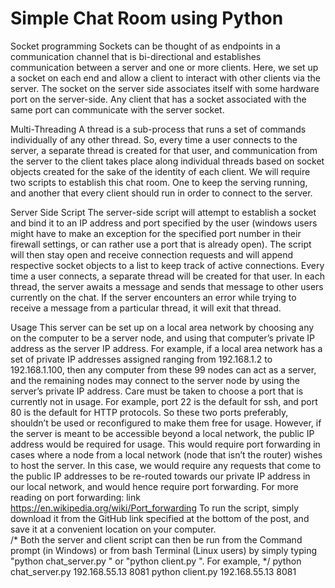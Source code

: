 # Simple Chat Room using Python
Socket programming
Sockets can be thought of as endpoints in a communication channel that is bi-directional and establishes communication between a server and one or more clients. Here, we set up a socket on each end and allow a client to interact with other clients via the server. The socket on the server side associates itself with some hardware port on the server-side. Any client that has a socket associated with the same port can communicate with the server socket. 
 

Multi-Threading
A thread is a sub-process that runs a set of commands individually of any other thread. So, every time a user connects to the server, a separate thread is created for that user, and communication from the server to the client takes place along individual threads based on socket objects created for the sake of the identity of each client. 
We will require two scripts to establish this chat room. One to keep the serving running, and another that every client should run in order to connect to the server. 
 

Server Side Script
The server-side script will attempt to establish a socket and bind it to an IP address and port specified by the user (windows users might have to make an exception for the specified port number in their firewall settings, or can rather use a port that is already open). The script will then stay open and receive connection requests and will append respective socket objects to a list to keep track of active connections. Every time a user connects, 
a separate thread will be created for that user. In each thread, the server awaits a message and sends that message to other users currently on the chat. If the server encounters an error while trying to receive a message from a particular thread, it will exit that thread. 
 

Usage
This server can be set up on a local area network by choosing any on the computer to be a server node, and using that computer’s private IP address as the server IP address. 
For example, if a local area network has a set of private IP addresses assigned ranging from 192.168.1.2 to 192.168.1.100, then any computer from these 99 nodes can act as a server, and the remaining nodes may connect to the server node by using the server’s private IP address. Care must be taken to choose a port that is currently not in usage. For example, port 22 is the default for ssh, and port 80 is the default for HTTP protocols. So these two ports preferably, shouldn’t be used or reconfigured to make them free for usage. 
However, if the server is meant to be accessible beyond a local network, the public IP address would be required for usage. This would require port forwarding in cases where a node from a local network (node that isn’t the router) wishes to host the server. In this case, we would require any requests that come to the public IP addresses to be re-routed towards our private IP address in our local network, and would hence require port forwarding. 
For more reading on port forwarding: link  https://en.wikipedia.org/wiki/Port_forwarding
To run the script, simply download it from the GitHub link specified at the bottom of the post, and save it at a convenient location on your computer.  
/* Both the server and client script can then be run
   from the Command prompt (in Windows) or from bash 
   Terminal (Linux users) by simply typing 
   "python chat_server.py  " or "python client.py  ". 
   For example, */
python chat_server.py 192.168.55.13 8081
python client.py 192.168.55.13 8081
